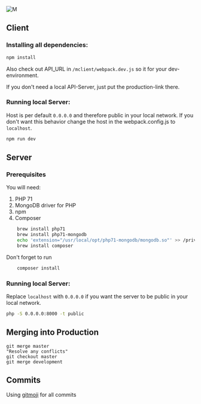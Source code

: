 ![M](http://qvieo.com/githubimg/m-banner.png)

## Client

### Installing all dependencies:

```bash
npm install
```

Also check out API_URL in `/mclient/webpack.dev.js` so it for your dev-environment.

If you don't need a local API-Server, just put the production-link there.

### Running local Server:

Host is per default `0.0.0.0` and therefore public in your local network. If you don't want this behavior change the host in the webpack.config.js to `localhost`.

```bash
npm run dev
```

## Server

### Prerequisites

You will need:
1. PHP 71
2. MongoDB driver for PHP
3. npm
4. Composer

```bash
	brew install php71
	brew install php71-mongodb
	echo 'extension="/usr/local/opt/php71-mongodb/mongodb.so"' >> /private/etc/php.ini
	brew install composer
```

Don't forget to run
```bash
	composer install
```

### Running local Server:

Replace `localhost` with `0.0.0.0` if you want the server to be public in your local network.

```bash
php -S 0.0.0.0:8000 -t public
```

## Merging into Production
```
git merge master
"Resolve any conflicts"
git checkout master
git merge development
```


## Commits

Using [gitmoji](https://gitmoji.carloscuesta.me/) for all commits